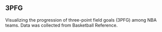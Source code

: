 3PFG
----

Visualizing the progression of three-point field goals (3PFG) among NBA teams. Data was collected from Basketball Reference.
